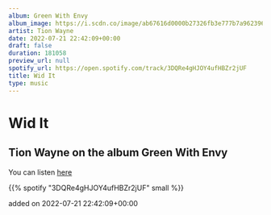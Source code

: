 ```yaml
---
album: Green With Envy
album_image: https://i.scdn.co/image/ab67616d0000b27326fb3e777b7a962396173e93
artist: Tion Wayne
date: 2022-07-21 22:42:09+00:00
draft: false
duration: 181058
preview_url: null
spotify_url: https://open.spotify.com/track/3DQRe4gHJOY4ufHBZr2jUF
title: Wid It
type: music
---
```



# Wid It

## Tion Wayne on the album Green With Envy

You can listen [here](https://open.spotify.com/track/3DQRe4gHJOY4ufHBZr2jUF)

{{% spotify "3DQRe4gHJOY4ufHBZr2jUF" small %}}

added on 2022-07-21 22:42:09+00:00